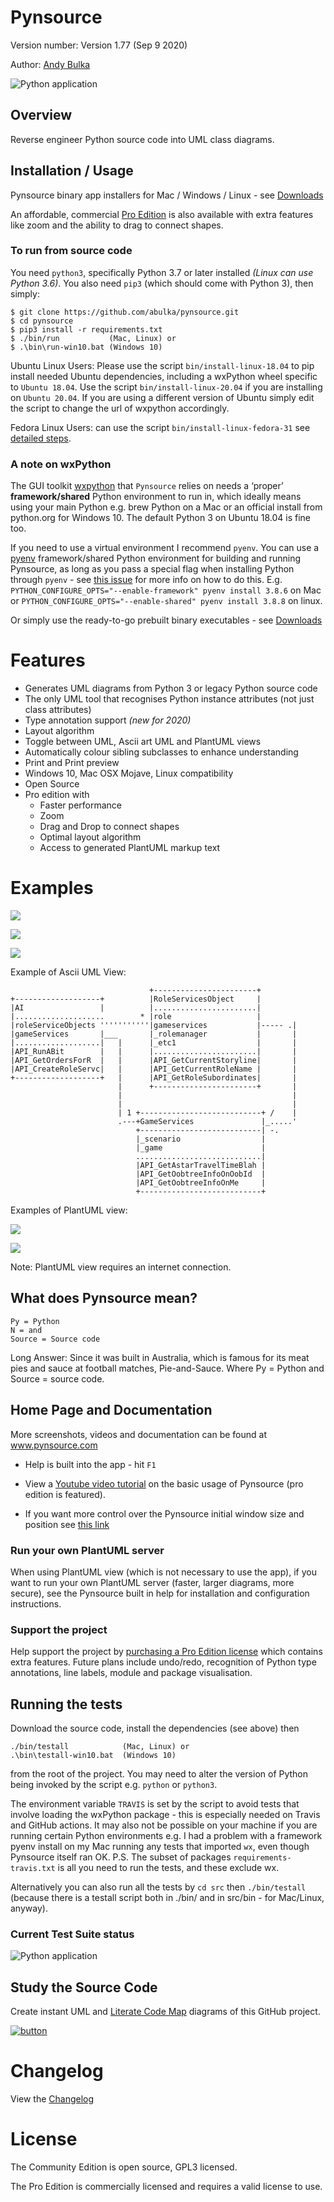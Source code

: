 # Pynsource

Version number: Version 1.77 (Sep 9 2020)

Author: [Andy Bulka](www.andypatterns.com)

![Python application](https://github.com/abulka/pynsource/workflows/Python%20application/badge.svg)

## Overview

Reverse engineer Python source code into UML class diagrams.

## Installation / Usage

Pynsource binary app installers for Mac / Windows / Linux - see [Downloads](DOWNLOADS.md)
<!-- https://github.com/abulka/pynsource/blob/master/DOWNLOADS.md -->

An affordable, commercial [Pro Edition](http://pynsource.com/pricing.html) is also available with extra features 
like zoom and the ability to drag to connect shapes.

### To run from source code ###

You need `python3`, specifically Python 3.7 or later installed *(Linux can use Python 3.6)*. You also need `pip3` (which should come with Python 3), then simply:

    $ git clone https://github.com/abulka/pynsource.git
    $ cd pynsource
    $ pip3 install -r requirements.txt
    $ ./bin/run           (Mac, Linux) or
    $ .\bin\run-win10.bat (Windows 10)

Ubuntu Linux Users: Please use the script `bin/install-linux-18.04` to pip install needed Ubuntu dependencies, including a wxPython wheel specific to `Ubuntu 18.04`. Use the script `bin/install-linux-20.04` if you are installing on `Ubuntu 20.04`.  If you are using a different version of Ubuntu simply edit the script to change the url of wxpython accordingly. 

Fedora Linux Users: can use the script `bin/install-linux-fedora-31` see [detailed steps](INSTALL-TIPS.md).

### A note on wxPython

The GUI toolkit [wxpython](https://wxpython.org/) that `Pynsource` relies on  needs a ‘proper’ **framework/shared** Python environment to run in, which ideally means using your main Python e.g. brew Python on a Mac or an official install from python.org for Windows 10. The default Python 3 on Ubuntu 18.04 is fine too. 

If you need to use a virtual environment I recommend `pyenv`. You can use a [pyenv](https://github.com/pyenv/pyenv) framework/shared Python environment for building and running Pynsource, as long as you pass a special flag when installing Python through `pyenv` - see [this issue](https://github.com/abulka/pynsource/issues/68#issuecomment-605612292) for more info on how to do this. E.g. `PYTHON_CONFIGURE_OPTS="--enable-framework" pyenv install 3.8.6` on Mac or `PYTHON_CONFIGURE_OPTS="--enable-shared" pyenv install 3.8.8` on linux.

Or simply use the ready-to-go prebuilt binary executables - see [Downloads](DOWNLOADS.md)

# Features

 - Generates UML diagrams from Python 3 or legacy Python source code
 - The only UML tool that recognises Python instance attributes (not just class attributes)
 - Type annotation support *(new for 2020)*
 - Layout algorithm
 - Toggle between UML, Ascii art UML and PlantUML views
 - Automatically colour sibling subclasses to enhance understanding
 - Print and Print preview
 - Windows 10, Mac OSX Mojave, Linux compatibility
 - Open Source
 - Pro edition with
    - Faster performance
    - Zoom
    - Drag and Drop to connect shapes
    - Optimal layout algorithm
    - Access to generated PlantUML markup text 

# Examples

![](https://www.dropbox.com/s/aq4hu3hfdvtxkp8/pynsource-comments.png?raw=1)

![](https://www.dropbox.com/s/3o2p7h6qqf5hbhc/pynsource-zoom-line-edit.png?raw=1)

![](https://www.dropbox.com/s/w183c0vmt8o6qs9/pynsource-drag-drop-connect.png?raw=1)

Example of Ascii UML View:


                                   +-----------------------+
    +-------------------+          |RoleServicesObject     |
    |AI                 |          |.......................|
    |....................        * |role                   |
    |roleServiceObjects '''''''''''|gameservices           |----- .|
    |gameServices       |___       |_rolemanager           |       |
    |...................|   |      |_etc1                  |       |
    |API_RunABit        |   |      |.......................|       |
    |API_GetOrdersForR  |   |      |API_GetCurrentStoryline|       |
    |API_CreateRoleServc|   |      |API_GetCurrentRoleName |       |
    +-------------------+   |      |API_GetRoleSubordinates|       |
                            |      +-----------------------+       |
                            |                                      |
                            |                                      |
                            | 1 +---------------------------+ /    |
                            .---+GameServices               |_.....'
                                +---------------------------| -.
                                |_scenario                  |
                                |_game                      |
                                ............................|
                                |API_GetAstarTravelTimeBlah |
                                |API_GetOobtreeInfoOnOobId  |
                                |API_GetOobtreeInfoOnMe     |
                                +---------------------------+

Examples of PlantUML view:

![](https://www.dropbox.com/s/v6f5t2hohl97hja/pynsource-plantuml-1.png?raw=1)

![](https://www.dropbox.com/s/furf89q7b2brpr0/pynsource-plantuml-2.png?raw=1)

Note: PlantUML view requires an internet connection.
                                    
## What does Pynsource mean?

    Py = Python
    N = and
    Source = Source code

Long Answer: Since it was built in Australia, which is famous for its meat pies and sauce
   at football matches, Pie-and-Sauce.  Where Py = Python and Source = source code.
   
## Home Page and Documentation

More screenshots, videos and documentation can be found at
www.pynsource.com

- Help is built into the app - hit `F1`

- View a [Youtube video tutorial](https://youtu.be/FEXeDI18LMs) on the basic usage of Pynsource (pro edition is featured).

- If you want more control over the Pynsource initial window size and position see 
[this link](https://github.com/abulka/pynsource/issues/49#issuecomment-475069439)

### Run your own PlantUML server
When using PlantUML view (which is not necessary to use the app), if you want to run your own PlantUML server (faster, larger diagrams, more secure), see the Pynsource built in help for installation and configuration instructions.  

### Support the project
Help support the project by [purchasing a Pro Edition license](https://pynsource.com/pricing.html) which contains extra features.  Future plans include
undo/redo, recognition of Python type annotations, line labels, module and package visualisation.

## Running the tests

Download the source code, install the dependencies (see above) then

```
./bin/testall            (Mac, Linux) or
.\bin\testall-win10.bat  (Windows 10)
```

from the root of the project. You may need to alter the version of Python being invoked by the script e.g. `python` or `python3`.

The environment variable `TRAVIS` is set by the script to avoid tests that involve loading the wxPython package - this is especially needed on Travis and GitHub actions. It may also not be possible on your machine if you are running certain Python environments e.g. I had a problem with a framework pyenv install on my Mac running any tests that imported `wx`, even though Pynsource itself ran OK.  P.S. The subset of packages `requirements-travis.txt` is all you need to run the tests, and these exclude wx.

Alternatively you can also run all the tests by `cd src` then `./bin/testall` (because there is a testall script both in ./bin/ and in src/bin - for Mac/Linux, anyway).

### Current Test Suite status

![Python application](https://github.com/abulka/pynsource/workflows/Python%20application/badge.svg)

## Study the Source Code

Create instant UML and [Literate Code Map](http://bit.ly/lcodemaps) diagrams of this GitHub project.

[![button](https://www.dropbox.com/s/auynuqlfbrrxyhm/open_in_gituml_flat.png?raw=1)](http://gituml.com/ztree_scratchpad?user=abulka&repo=pynsource&commit=master)


# Changelog

View the [Changelog](CHANGELOG.md)
<!-- https://github.com/abulka/pynsource/blob/master/CHANGELOG.md -->

# License

The Community Edition is open source, GPL3 licensed.

The Pro Edition is commercially licensed and requires a valid license to use.
  

